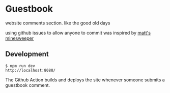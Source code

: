 # Guestbook

website comments section. like the good old days

using github issues to allow anyone to commit was inspired by [matt's minesweeper](https://github.com/mtfn/mtfn)

## Development

```shell
$ npm run dev
http://localhost:8080/
```

The Github Action builds and deploys the site whenever someone submits a guestbook comment.
